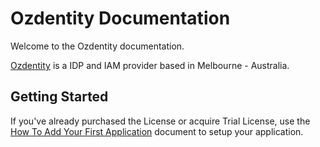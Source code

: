 # Ozdentity Documentation

Welcome to the Ozdentity documentation.

[Ozdentity](https://Ozdentity/) is a IDP and IAM provider based in Melbourne - Australia.

## Getting Started

If you've already purchased the License or acquire Trial License, use the [How To Add Your First Application](add-application.md) document to setup your application.